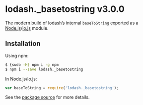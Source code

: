 # lodash._basetostring v3.0.0

The [modern build](https://github.com/lodash/lodash/wiki/Build-Differences) of [lodash’s](https://lodash.com/) internal `baseToString` exported as a [Node.js](http://nodejs.org/)/[io.js](https://iojs.org/) module.

## Installation

Using npm:

```bash
$ {sudo -H} npm i -g npm
$ npm i --save lodash._basetostring
```

In Node.js/io.js:

```js
var baseToString = require('lodash._basetostring');
```

See the [package source](https://github.com/lodash/lodash/blob/3.0.0-npm-packages/lodash._basetostring) for more details.
